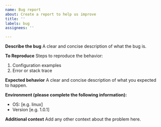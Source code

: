 ```yaml
---
name: Bug report
about: Create a report to help us improve
title: ''
labels: bug
assignees: ''

---
```


**Describe the bug**
A clear and concise description of what the bug is.

**To Reproduce**
Steps to reproduce the behavior:
1. Configuration examples
1. Error or stack trace

**Expected behavior**
A clear and concise description of what you expected to happen.

**Environment (please complete the following information):**
 - OS: [e.g. linux]
 - Version [e.g. 1.0.1]

**Additional context**
Add any other context about the problem here.
